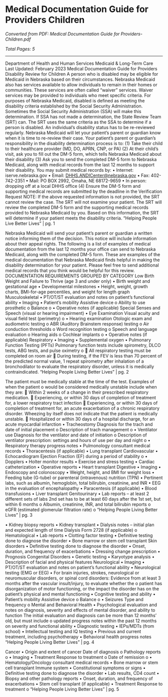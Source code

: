 # Medical Documentation Guide for Providers Children

*Converted from PDF: Medical Documentation Guide for Providers-Children.pdf*

*Total Pages: 5*

---

Department of Health and Human Services
Medicaid & Long-Term Care
Last Updated: February 2023
Medical Documentation Guide for Providers
Disability Review for Children
A person who is disabled may be eligible for Medicaid in Nebraska based on their circumstances.
Nebraska Medicaid also has services available to allow individuals to remain in their homes or
communities. These services are often called “waiver” services. Waiver services may be provided to
individuals who meet specific criteria.
For purposes of Nebraska Medicaid, disabled is defined as meeting the disability criteria established
by the Social Security Administration. Sometimes the Social Security Administration (SSA) will make
this determination. If SSA has not made a determination, the State Review Team (SRT) can. The SRT
uses the same criteria as the SSA to determine if a person is disabled.
An individual’s disability status has to be re-reviewed regularly. Nebraska Medicaid will let your patient’s
parent or guardian know when it is time to re-review their case.
Your patient’s parent or guardian’s responsibility in the disability determination process is to:
(1) Take their child to their healthcare provider (MD, DO, APRN, CNP, or PA)
(2) At their child’s visit, ask you to fill out the DM-5 form, which tells Nebraska Medicaid about
their disability
(3) Ask you to send the completed DM-5 form to Nebraska Medicaid, along with medical
records from the last 12 months to support their disability.
You may submit medical records by:
• Internet: iserve.nebraska.gov
• Email: DHHS.ANDICenter@nebraska.gov
• Fax: 402-742-2351
• Mail: PO BOX 2992, Omaha, NE 68172-9659
• In person: dropping off at a local DHHS office
(4) Ensure the DM-5 form and supporting medical records are submitted by the deadline in
the Verification Request
NOTE: If the above requested information is not provided, the SRT cannot review the case.
The SRT will not examine your patient. The SRT will review the completed DM-5 form and the
supporting medical records provided to Nebraska Medicaid by you. Based on this information, the SRT
will determine if your patient meets the disability criteria.
“Helping People Live Better Lives” | pg. 1


Nebraska Medicaid will send your patient’s parent or guardian a written notice informing them of the
decision. This notice will include information about their appeal rights.
The following is a list of examples of medical documentation from the last 12 months your office can
send to Nebraska Medicaid, along with the completed DM-5 form. These are examples of the medical
documentation that Nebraska Medicaid finds helpful in making the disability determination for your
patient. Please feel free to send additional medical records that you think would be helpful for this
review.
DOCUMENTATION REQUIREMENTS GROUPED BY CATEGORY
Low Birth Weight and Failure to Thrive (age 3 and under only)
• Birth weight and gestational age
• Developmental milestones
• Height, weight, growth charts, BMI-for-age percentiles, and weight for length graph
Musculoskeletal
• PT/OT/ST evaluation and notes on patient’s functional ability
• Imaging
• Patient’s mobility
Assistive device
o
Ability to use prosthetic
o
Balance
o
• Operative notes (if applicable)
Special Senses and Speech (visual or hearing impairment)
• Eye Examination
Visual acuity and visual field test (perimetry)
o
• Hearing examination
Otologic exam and audiometric testing
o
ABR (Auditory Brainstem response) testing
o
Air conduction thresholds
o
Word recognition testing
o
Speech and language evaluation
o
Hearing aids
o
Cochlear implants
o
• Operative notes (if applicable)
Respiratory
• Imaging
• Supplemental oxygen
• Pulmonary Function Testing (PFTs)
Pulmonary function tests include spirometry, DLCO tests, ABG tests, and pulse oximetry
o
 All respiratory testing must be completed on room air
 During testing, if the FEV is less than 70 percent of the predicted normal value,
1
repeat spirometry after inhalation of a bronchodilator to evaluate the respiratory
disorder, unless it is medically contraindicated.
“Helping People Living Better Lives” | pg. 2


The patient must be medically stable at the time of the test. Examples of when the patient
o
would be considered medically unstable include when they are:
 Within 2 weeks of a change in their prescribed respiratory medication.
 Experiencing, or within 30 days of completion of treatment for, a lower respiratory
tract infection
 Experiencing, or within 30 days of completion of treatment for, an acute
exacerbation of a chronic respiratory disorder. Wheezing by itself does not indicate
that the patient is medically unstable.
 Hospitalized or within 30 days of a hospital discharge, for an acute myocardial
infarction
• Tracheostomy
Diagnosis for the trach and date of initial placement
o
Description of trach management
o
• Ventilator use
Diagnosis for the ventilator and date of initiation
o
Description of ventilator prescription: settings and hours of use per day and night
o
• Respiratory therapy progress notes
• Pulmonology consultant medical records
• Thoracentesis (if applicable)
• Lung transplant
Cardiovascular
• Echocardiogram
Ejection Fraction (EF) during a period of stability
o
• Dopplers
• Holter monitor results
• Exercise and stress testing
• Cardiac catheterization
• Operative reports
• Heart transplant
Digestive
• Imaging
• Endoscopy and colonoscopy
• Weight, height, and BMI for weight loss
• Feeding tube (G-tube) or parenteral (intravenous) nutrition (TPN)
• Pertinent labs, such as albumin, hemoglobin, total bilirubin, creatinine, and INR
• EEG in the evaluation of encephalopathy
• Paracentesis (if applicable)
• Blood transfusions
• Liver transplant
Genitourinary
• Lab reports – at least 2 different sets of labs
2nd set has to be at least 60 days after the 1st set, but within 6 months
o
Albumin, creatinine, INR, and total bilirubin reports
o
eGFR (estimated glomerular filtration rate)
o
“Helping People Living Better Lives” | pg. 3


• Kidney biopsy reports
• Kidney transplant
• Dialysis notes – initial plan and expected length of time
Dialysis Form 2728 (if applicable)
o
Hematological
• Lab reports
• Clotting factor testing
• Definitive testing done to diagnose the disorder
• Bone marrow or stem cell transplant
Skin disorders
• Definitive testing done to diagnose the disorder
• Onset, duration, and frequency of exacerbations
• Dressing change prescription
• Prognosis
Congenital Disorders
• Genetic testing
• Karyotype analysis
• Description of facial and physical features
Neurological
• Imaging
• PT/OT/ST evaluation and notes on patient’s functional ability
• Neurological testing (EMG or EEG)
• For brain injuries, strokes, neurological or neuromuscular disorders, or spinal cord disorders:
Evidence from at least 3 months after the vascular insult/injury, to evaluate whether the
o
patient has disorganization of motor functioning, or the impact the disorder has on the
patient’s physical and mental functioning
• Cognitive testing and ability
• Patient’s mobility
Assistive device
o
Balance
o
• Seizures
Type and frequency
o
Mental and Behavioral Health
• Psychological evaluation and notes on diagnosis, severity and effects of mental disorder, and
ability to function
The initial evaluation and diagnosis can be more than 12 months’ old, but must include
o
updated progress notes within the past 12 months on severity and functional ability
• Diagnostic testing
• IEPs/MDTs (from school)
• Intellectual testing and IQ testing
• Previous and current treatment, including psychotherapy
• Behavioral health progress notes
“Helping People Living Better Lives” | pg. 4


Cancer
• Origin and extent of cancer
Date of diagnosis
o
Pathology reports
o
• Imaging
• Treatment
Response to treatment
o
Date of remission
o
• Hematology/Oncology consultant medical records
• Bone marrow or stem cell transplant
Immune system
• Constitutional symptoms or signs
• Definitive testing done to diagnose the disorder
• Lab results, CD4 count
• Biopsy and other pathology reports
• Onset, duration, and frequency of exacerbations
• Stem cell transplant (if applicable)
• Treatment
Response to treatment
o
“Helping People Living Better Lives” | pg. 5

